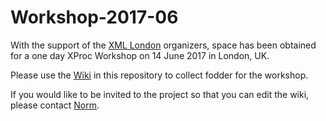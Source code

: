 # Workshop-2017-06

With the support of the [XML London](http://xmllondon.com/)
organizers, space has been obtained for a one day XProc Workshop on
14 June 2017 in London, UK.

Please use the [Wiki](https://github.com/xproc/Workshop-2017-06/wiki)
in this repository to collect fodder for the workshop.

If you would like to be invited to the project so that you can edit the
wiki, please contact [Norm](mailto:ndw@nwalsh.com).
